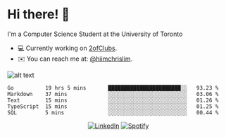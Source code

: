 # Hi there! 👋
I'm a Computer Science Student at the University of Toronto

- 💻 Currently working on [2ofClubs](https://github.com/2-of-clubs).
- ✉️ You can reach me at: [@hiimchrislim](mailto:hello@hiimchrislim.co).

![alt text](https://user-images.githubusercontent.com/24628243/87171758-22f18c00-c2a1-11ea-9d8d-2777e59004b4.png "2ofClubs Logo")

<!--START_SECTION:waka-->
```text
Go          19 hrs 5 mins       ███████████████████████░░   93.23 % 
Markdown    37 mins             ░░░░░░░░░░░░░░░░░░░░░░░░░   03.06 % 
Text        15 mins             ░░░░░░░░░░░░░░░░░░░░░░░░░   01.26 % 
TypeScript  15 mins             ░░░░░░░░░░░░░░░░░░░░░░░░░   01.25 % 
SQL         5 mins              ░░░░░░░░░░░░░░░░░░░░░░░░░   00.44 %
```
<!--END_SECTION:waka-->

<div align="center">
<a href="https://www.linkedin.com/in/hiimchrislim" target="_blank"><img src="https://img.shields.io/badge/LinkedIn-%230077B5.svg?&style=flat-square&logo=linkedin&logoColor=white" alt="LinkedIn"></a>
<a href="https://open.spotify.com/user/clim1231" target="_blank"><img src="https://img.shields.io/badge/Spotify-%231ED760.svg?&style=flat-square&logo=spotify&logoColor=white" alt="Spotify"></a>

</div>
